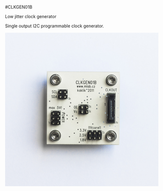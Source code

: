 <!--- PrjInfo ---> <!--- Please remove this line after manually editing --->
<!--- 00a56be08b96043df9e37d6aff7b6990 --->
<!--- Created:20170111-16:38: ---> 
<!--- Author:Mlab: ---> 
<!--- AuthorEmail:mlab@mlab.cz: ---> 
<!--- Tags:imported: ---> 
<!--- Ust:http://www.ust.cz/shop/product_info.php?products_id=78: ---> 
<!--- Name:CLKGEN01B: --->
#CLKGEN01B 
<!--- LongName --->
Low jitter clock generator
<!--- ELongName ---> 

<!--- Lead --->
Single output I2C programmable clock generator.
<!--- ELead ---> 

![LeadImg](DOC/SRC/img/CLKGEN01B_Top_Big.jpg) 


​
​
<!--- Description --->
<!--- EDescription --->
<!--- Content --->
<!--- EContent --->
            